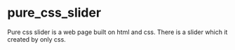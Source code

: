 # pure_css_slider
Pure css slider is a web page built on html and css. There is a slider which it created by only css.
